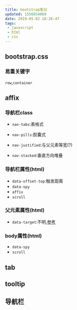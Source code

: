```yaml
---
title: bootstrap笔记
updated: 1556854069
date: 2019-05-02 18:26:47
tags:
 - javascript
 - html
 - css
---
```


## bootstrap.css

### 易重关键字

`row`,`container`

## affix

### 导航栏class

- `nav-tabs`:表格式
- `nav-pills`:胶囊式

- `nav-justified`:与父元素等宽(?)
- `nav-stacked`:垂直方向堆叠

### 导航栏属性(html)

- `data-offset-top`:触发距离
- `data-spy`
 - `affix`
 - `scroll`

### 父元素属性(html)

- `data-target`:不明,[参考](https://blog.csdn.net/d295968572/article/details/56667863)

### body属性(html)

- `data-spy`
 - `scroll`

## tab

## tooltip

## 导航栏
